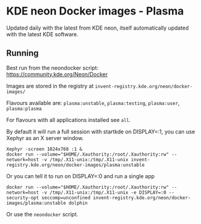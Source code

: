 # KDE neon Docker images - Plasma

Updated daily with the latest from KDE neon, itself automatically updated with the latest KDE software.

## Running

Best run from the neondocker script:
https://community.kde.org/Neon/Docker

Images are stored in the registry at `invent-registry.kde.org/neon/docker-images/`

Flavours available are: `plasma:unstable`, `plasma:testing`, `plasma:user`, `plasma:plasma`

For flavours with all applications installed see `all`.

By default it will run a full session with startkde on DISPLAY=:1, you can use Xephyr as an X server window.

```
Xephyr -screen 1024x768 :1 &
docker run --volume="$HOME/.Xauthority:/root/.Xauthority:rw" --network=host -v /tmp/.X11-unix:/tmp/.X11-unix invent-registry.kde.org/neon/docker-images/plasma:unstable
```

Or you can tell it to run on DISPLAY=:0 and run a single app

```
docker run --volume="$HOME/.Xauthority:/root/.Xauthority:rw" --network=host -v /tmp/.X11-unix:/tmp/.X11-unix -e DISPLAY=:0 --security-opt seccomp=unconfined invent-registry.kde.org/neon/docker-images/plasma:unstable dolphin
```

Or use the `neondocker` script.

